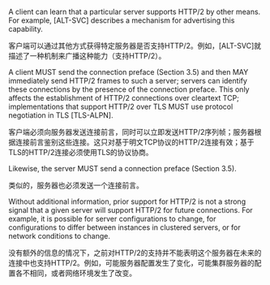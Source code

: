 A client can learn that a particular server supports HTTP/2 by other means. For example, [ALT-SVC] describes a mechanism for advertising this capability.

客户端可以通过其他方式获得特定服务器是否支持HTTP/2。例如，[ALT-SVC]就描述了一种机制来广播这种能力（支持HTTP/2）。

A client MUST send the connection preface (Section 3.5) and then MAY immediately send HTTP/2 frames to such a server; servers can identify these connections by the presence of the connection preface. This only affects the establishment of HTTP/2 connections over cleartext TCP; implementations that support HTTP/2 over TLS MUST use protocol negotiation in TLS [TLS-ALPN].

客户端必须向服务器发送连接前言，同时可以立即发送HTTP/2序列帧；服务器根据连接前言鉴别这些连接。这只对基于明文TCP协议的HTTP/2连接有效；基于TLS的HTTP/2连接必须使用TLS的协议协商。

Likewise, the server MUST send a connection preface (Section 3.5).

类似的，服务器也必须发送一个连接前言。

Without additional information, prior support for HTTP/2 is not a strong signal that a given server will support HTTP/2 for future connections. For example, it is possible for server configurations to change, for configurations to differ between instances in clustered servers, or for network conditions to change.

没有额外的信息的情况下，之前对HTTP/2的支持并不能表明这个服务器在未来的连接中也支持HTTP/2。例如，可能服务器配置发生了变化，可能集群服务器的配置各不相同，或者网络环境发生了改变。
